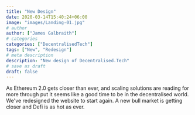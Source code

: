 ```yaml
---
title: "New Design"
date: 2020-03-14T15:40:24+06:00
image: "images/Landing-01.jpg"
# author
author: ["James Galbraith"]
# categories
categories: ["DecentralisedTech"]
tags: ["New", "Redesign"]
# meta description
description: "New design of Decentralised.Tech"
# save as draft
draft: false
---
```


As Ethereum 2.0 gets closer than ever, and scaling solutions are reading for more through put it seems like a good time to be in the decentralised world. We've redesigned the website to start again. A new bull market is getting closer and Defi is as hot as ever.
